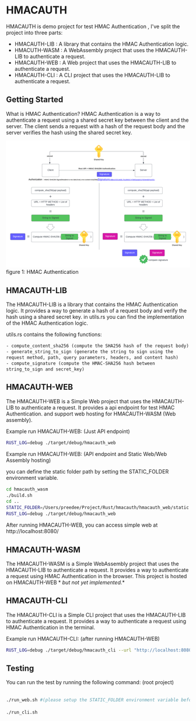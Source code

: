 # HMACAUTH

HMACAUTH is demo project for test HMAC Authentication , I've split the project into three parts:

- HMACAUTH-LIB : A library that contains the HMAC Authentication logic.
- HMACUTH-WASM : A WebAssembly project that uses the HMACAUTH-LIB to authenticate a request.
- HMACAUTH-WEB : A Web project that uses the HMACAUTH-LIB to authenticate a request.
- HMACAUTH-CLI : A CLI project that uses the HMACAUTH-LIB to authenticate a request.

## Getting Started

What is HMAC Authentication? HMAC Authentication is a way to authenticate a request using a shared secret key between
the client and the server. The client sends a request with a hash of the request body and the server verifies the hash
using the shared secret key.

![img1.png](img%2Fimg1.png)
figure 1: HMAC Authentication

## HMACAUTH-LIB

The HMACAUTH-LIB is a library that contains the HMAC Authentication logic. It provides a way to generate a hash of a
request body and verify the hash using a shared secret key.
in utils.rs you can find the implementation of the HMAC Authentication logic.

utils.rs contains the following functions:

```
- compute_content_sha256 (compute the SHA256 hash of the request body)
- generate_string_to_sign (generate the string to sign using the request method, path, query parameters, headers, and content hash)
- compute_signature (compute the HMAC-SHA256 hash between string_to_sign and secret_key)
```

## HMACAUTH-WEB

The HMACAUTH-WEB is a Simple Web project that uses the HMACAUTH-LIB to authenticate a request. It provides a api
endpoint for test HMAC Authentication. and support web hosting for HMACAUTH-WASM (Web assembly).

Example run HMACAUTH-WEB: (Just API endpoint)

```bash
RUST_LOG=debug ./target/debug/hmacauth_web
```

Example run HMACAUTH-WEB: (API endpoint and Static Web/Web Assembly hosting)

you can define the static folder path by setting the STATIC_FOLDER environment variable.

```bash
cd hmacauth_wasm
./build.sh
cd ..
STATIC_FOLDER=/Users/preedee/Project/Rust/hmacauth/hmacauth_web/static \ 
RUST_LOG=debug ./target/debug/hmacauth_web
```

After running HMACAUTH-WEB, you can access simple web at http://localhost:8080/

## HMACAUTH-WASM

The HMACAUTH-WASM is a Simple WebAssembly project that uses the HMACAUTH-LIB to authenticate a request. It provides a
way to authenticate a request using HMAC Authentication in the browser. This project is hosted on HMACAUTH-WEB *
*_but not yet implemented._**

## HMACAUTH-CLI

The HMACAUTH-CLI is a Simple CLI project that uses the HMACAUTH-LIB to authenticate a request. It provides a way to
authenticate a request using HMAC Authentication in the terminal.

Example run HMACAUTH-CLI: (after running HMACAUTH-WEB)

```bash
RUST_LOG=debug ./target/debug/hmacauth_cli --url "http://localhost:8080/apis/v1/payload" --request-id "request_id_123456" --message "Hello World" --access-key "IbNSH3Lc5ffMHo/wnQuiOD4C0mx5FqDmVMQaAMKFgaQ="
```

## Testing

You can run the test by running the following command: (root project)

```bash

./run_web.sh #(please setup the STATIC_FOLDER environment variable before running this command)

./run_cli.sh
```